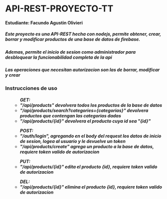 # API-REST-PROYECTO-TT

<h4> Estudiante: Facundo Agustin Olivieri</h5>
<p></p>
<h5> Este proyecto es una API-REST hecha con nodejs, permite obtener, crear, borrar y modificar productos de una base de datos de firebase.</h5>
<h5> Ademas, permite el inicio de sesion como administrador para desbloquear la funcionabilidad completa de la api</h5>
<h5> Las operaciones que necesitan autorizacion son las de borrar, modificar y crear</h5>

<h3> Instrucciones de uso </h3>
<h5><ul>
  <ul>GET: 
    <li>"/api/products" devolvera todos los productos de la base de datos</li>
    <li>"/api/products/search?categories={categorias}" devolvera productos que contengan las categorias dadas</li>
    <li>"/api/products/{id}" devolvera el producto cuya id sea "{id}"</li>
  </ul>
  <ul>POST:
    <li>"/auth/login", agregando en el body del request los datos de inicio de sesion, logea al usuario y le devuelve un token</li>
    <li>"/api/products/create" agrega un producto a la base de datos, requiere token valido de autorizacion</li>
  </ul>
  <ul>PUT:
    <li>"/api/products/{id}" edita el producto {id}, requiere token valido de autorizacion</li>
  </ul>
  <ul>DEL:
    <li>"/api/products/{id}" elimina el producto {id}, requiere token valido de autorizacion</li>
  </ul>
</ul></h5>
